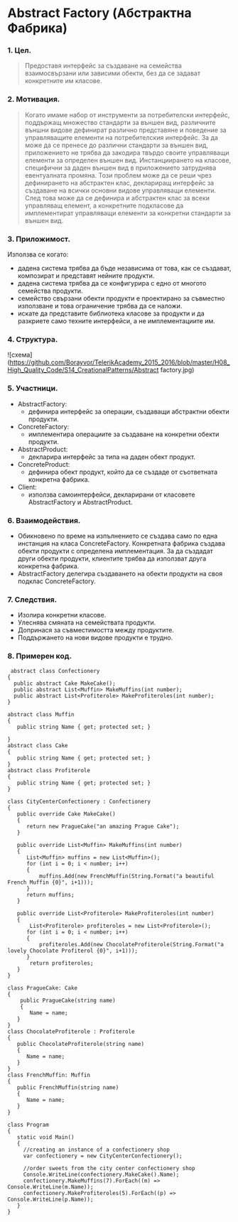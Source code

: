 ﻿# Abstract Factory (Абстрактна Фабрика)

### 1. Цел.
> Предоставя интерфейс за създаване на семейства взаимосвързани или зависими обекти, без да се задават конкретните им класове.

### 2. Мотивация.
> Когато имаме набор от инструменти за потребителски интерфейс, поддържащ множество стандарти за външен вид, различните външни 
видове дефинират различно представяне и поведение за управляващите елементи на потребителския интерфейс. За да може да се 
пренесе до различни стандарти за външен вид, приложението не трябва да закодира твърдо своите управляващи елементи за определен 
външен вид. Инстанциирането на класове, специфични за даден външен вид в приложението затруднява евентуалната промяна.
> Този проблем може да се реши чрез дефинирането на абстрактен клас, деклариращ интерфейс за създаване на всички основни 
видове управляващи елементи. След това може да се дефинира и абстрактен клас за всеки управляващ елемент, а конкретните 
подкласове да имплементират управляващи елементи за конкретни стандарти за външен вид.

### 3. Приложимост.
Използва се когато:
* дадена система трябва да бъде независима от това, как се създават, композират и представят нейните продукти.
* дадена система трябва да се конфигурира с едно от многото семейства продукти.
* семейство свързани обекти продукти е проектирано за съвместно използване и това ограничение трябва да се наложи.
* искате да представите библиотека класове за продукти и да разкриете само техните интерфейси, а не имплементациите им.

### 4. Структура.
![схема](https://github.com/Borayvor/TelerikAcademy_2015_2016/blob/master/H08_High_Quality_Code/S14_CreationalPatterns/Abstract factory.jpg)

### 5. Участници.
* AbstractFactory:
    * дефинира интерфейс за операции, създаващи абстрактни обекти продукти. 
* ConcreteFactory:
    * имплементира операциите за създаване на конкретни обекти продукти.
* AbstractProduct:
    * декларира интерфейс за типа на даден обект продукт.
* ConcreteProduct:
    * дефинира обект продукт, който да се създаде от съответната конкретна фабрика.
* Client:
    * използва самоинтерфейси, декларирани от класовете AbstractFactory и AbstractProduct.

### 6. Взаимодействия.
* Обикновено по време на изпълнението се създава само по една инстанция на класа ConcreteFactory. Конкретната фабрика 
създава обекти продукти с определена имплементация. За да създадат други обекти продукти, клиентите трябва да 
използват друга конкретна фабрика.
* AbstractFactory делегира създаването на обекти продукти на своя подклас ConcreteFactory.

### 7. Следствия.
* Изолира конкретни класове.
* Улеснява смяната на семействата продукти.
* Допринася за съвместимостта между продуктите.
* Поддържането на нови видове продукти е трудно.

### 8. Примерен код.
```
 abstract class Confectionery
{
  public abstract Cake MakeCake();
  public abstract List<Muffin> MakeMuffins(int number);
  public abstract List<Profiterole> MakeProfiteroles(int number);
}
```
```
abstract class Muffin
{
   public string Name { get; protected set; }

}
abstract class Cake
{
   public string Name { get; protected set; }
}
abstract class Profiterole
{
   public string Name { get; protected set; }
}
```

```
class CityCenterConfectionery : Confectionery
{
   public override Cake MakeCake()
   {
      return new PragueCake("an amazing Prague Cake");
   }

   public override List<Muffin> MakeMuffins(int number)
   {
      List<Muffin> muffins = new List<Muffin>();
      for (int i = 0; i < number; i++)
      {
          muffins.Add(new FrenchMuffin(String.Format("a beautiful French Muffin {0}", i+1)));
      }
      return muffins;
   }

   public override List<Profiterole> MakeProfiteroles(int number)
   {
       List<Profiterole> profiteroles = new List<Profiterole>();
      for (int i = 0; i < number; i++)
      {
          profiteroles.Add(new ChocolateProfiterole(String.Format("a lovely Chocolate Profiterol {0}", i+1)));
      }
       return profiteroles;
   }
}
```

```
class PragueCake: Cake
{
    public PragueCake(string name)
    {
       Name = name;
   }
}
class ChocolateProfiterole : Profiterole
{
   public ChocolateProfiterole(string name)
   {
      Name = name;
   }
}
class FrenchMuffin: Muffin
{
   public FrenchMuffin(string name)
   {
      Name = name;
   }
}
```

```
class Program
{
   static void Main()
   {
     //creating an instance of a confectionery shop     
     var confectionery = new CityCenterConfectionery();

     //order sweets from the city center confectionery shop
     Console.WriteLine(confectionery.MakeCake().Name);
     confectionery.MakeMuffins(7).ForEach((m) => Console.WriteLine(m.Name));
     confectionery.MakeProfiteroles(5).ForEach((p) => Console.WriteLine(p.Name));
   }
}
```

